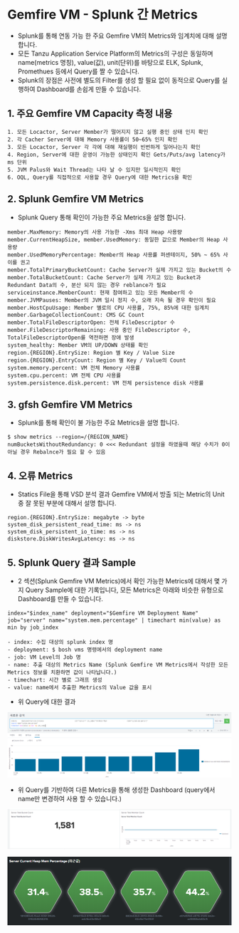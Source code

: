 # Gemfire VM - Splunk 간 Metrics 
- Splunk를 통해 연동 가능 한 주요 Gemfire VM의 Metrics와 임계치에 대해 설명합니다.
- 모든 Tanzu Application Service Platform의 Metrics의 구성은 동일하며 name(metrics 명칭), value(값), unit(단위)를 바탕으로 ELK, Splunk, Promethues 등에서 Query를 짤 수 있습니다.
- Splunk의 장점은 사전에 별도의 Filter를 생성 할 필요 없이 동적으로 Query를 실행하여 Dashboard를 손쉽게 만들 수 있습니다.

## 1. 주요 Gemfire VM Capacity 측정 내용

```
1. 모든 Locactor, Server Member가 떨어지지 않고 실행 중인 상태 인지 확인
2. 각 Cacher Server에 대해 Memory 사용률이 50~65% 인지 확인
3. 모든 Locactor, Server 각 각에 대해 재실행이 빈번하게 일어나는지 확인
4. Region, Server에 대한 운영이 가능한 상태인지 확인 Gets/Puts/avg latency가 ms 단위
5. JVM Palus와 Wait Thread는 나타 날 수 있지만 일시적인지 확인
6. OQL, Query를 직접적으로 사용할 경우 Query에 대한 Metrics을 확인  
```


## 2. Splunk Gemfire VM Metrics 
- Splunk Query 통해 확인이 가능한 주요 Metrics을 설명 합니다. 

```
member.MaxMemory: Memory의 사용 가능한 -Xms 최대 Heap 사용량
member.CurrentHeapSize, member.UsedMemory: 동일한 값으로 Member의 Heap 사용량
member.UsedMemoryPercentage: Member의 Heap 사용률 퍼센테이지, 50% ~ 65% 사이를 권고
member.TotalPrimaryBucketCount: Cache Server가 실제 가지고 있는 Bucket의 수
member.TotalBucketCount: Cache Server가 실제 가지고 있는 Bucket과 Redundant Data의 수, 분산 되지 않는 경우 reblance가 필요
serviceinstance.MemberCount: 현재 참여하고 있는 모든 Member의 수
member.JVMPauses: Member의 JVM 일시 정지 수, 오래 지속 될 경우 확인이 필요
member.HostCpuUsage: Member 별로의 CPU 사용률, 75%, 85%에 대한 임계치
member.GarbageCollectionCount: CMS GC Count
member.TotalFileDescriptorOpen: 전체 FileDescriptor 수
member.FileDescriptorRemaining: 사용 중인 FileDescriptor 수, TotalFileDescriptorOpen를 역전하면 장애 발생
system_healthy: Member VM의 UP/DOWN 상태를 확인
region.{REGION}.EntrySize: Region 별 Key / Value Size
region.{REGION}.EntryCount: Region 별 Key / Value의 Count
system.memory.percent: VM 전체 Memory 사용률
system.cpu.percent: VM 전체 CPU 사용률
system.persistence.disk.percent: VM 전체 persistence disk 사용률
```

## 3. gfsh Gemfire VM Metrics
- Splunk를 통해 확인이 불 가능한 주요 Metrics을 설명 합니다.

```
$ show metrics --region=/{REGION_NAME}
numBucketsWithoutRedundancy: 0 <<< Redundant 설정을 하였을때 해당 수치가 0이 아닐 경우 Rebalnce가 필요 할 수 있음
```

## 4. 오류 Metrics
- Statics File을 통해 VSD 분석 결과 Gemfire VM에서 방출 되는 Metric의 Unit 중 잘 못된 부분에 대해서 설명 합니다.

```
region.{REGION}.EntrySize: megabyte -> byte
system_disk_persistent_read_time: ms -> ns
system_disk_persistent_io_time: ms -> ns
diskstore.DiskWritesAvgLatency: ms -> ns
```

## 5. Splunk Query 결과 Sample

- 2 섹션(Splunk Gemfire VM Metrics)에서 확인 가능한 Metrics에 대해서 몇 가지 Query Sample에 대한 기록입니다, 모든 Metrics은 아래와 비슷한 유형으로 Dashboard를 만들 수 있습니다.

```
index="$index_name" deployment="$Gemfire VM Deployment Name" job="server" name="system.mem.percentage" | timechart min(value) as min by job_index

- index: 수집 대상의 splunk index 명
- deployment: $ bosh vms 명령에서의 deployment name
- job: VM Level의 Job 명
- name: 추출 대상의 Metrics Name (Splunk Gemfire VM Metrics에서 작성한 모든 Metrics 정보를 치환하면 값이 나타납니다.)
- timechart: 시간 별로 그래프 생성
- value: name에서 추출한 Metrics의 Value 값을 표시

```

- 위 Query에 대한 결과


![splunk-1][splunk-image-1]


- 위 Query를 기반하여 다른 Metrics을 통해 생성한 Dashboard (query에서 name만 변경하여 사용 할 수 있습니다.)

![splunk-2][splunk-image-2]

![splunk-3][splunk-image-3]


[splunk-image-1]:./images/splunk-image-1.png
[splunk-image-2]:./images/splunk-image-2.png   
[splunk-image-3]:./images/splunk-image-3.png












